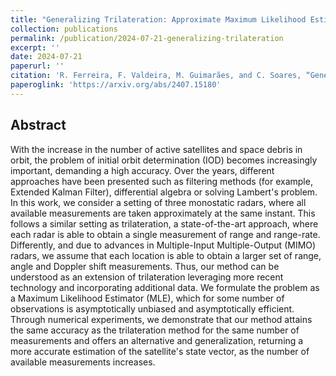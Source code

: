 ```yaml
---
title: "Generalizing Trilateration: Approximate Maximum Likelihood Estimator for Initial Orbit Determination in Low-Earth Orbit"
collection: publications
permalink: /publication/2024-07-21-generalizing-trilateration
excerpt: ''
date: 2024-07-21
paperurl: ''
citation: 'R. Ferreira, F. Valdeira, M. Guimarães, and C. Soares, “Generalizing Trilateration: Approximate Maximum Likelihood Estimator for Initial Orbit Determination in Low-Earth Orbit", Pre-print, 2024'
paperoglink: 'https://arxiv.org/abs/2407.15180'
---
```


Abstract 
--------

With the increase in the number of active satellites and space debris in orbit, the problem of initial orbit determination (IOD) becomes increasingly important, demanding a high accuracy. Over the years, different approaches have been presented such as filtering methods (for example, Extended Kalman Filter), differential algebra or solving Lambert's problem. In this work, we consider a setting of three monostatic radars, where all available measurements are taken approximately at the same instant. This follows a similar setting as trilateration, a state-of-the-art approach, where each radar is able to obtain a single measurement of range and range-rate. Differently, and due to advances in Multiple-Input Multiple-Output (MIMO) radars, we assume that each location is able to obtain a larger set of range, angle and Doppler shift measurements. Thus, our method can be understood as an extension of trilateration leveraging more recent technology and incorporating additional data. We formulate the problem as a Maximum Likelihood Estimator (MLE), which for some number of observations is asymptotically unbiased and asymptotically efficient. Through numerical experiments, we demonstrate that our method attains the same accuracy as the trilateration method for the same number of measurements and offers an alternative and generalization, returning a more accurate estimation of the satellite's state vector, as the number of available measurements increases.
